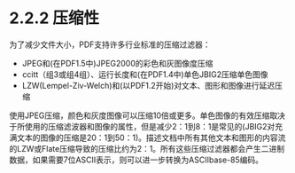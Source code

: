 # 2.2.2 压缩性

为了减少文件大小，PDF支持许多行业标准的压缩过滤器：

* JPEG和(在PDF1.5中)JPEG2000的彩色和灰图像度压缩
* ccitt（组3或组4组）、运行长度和(在PDF1.4中)单色JBIG2压缩单色图像
* LZW(Lempel-Ziv-Welch)和(以PDF1.2开始)对文本、图形和图像进行延迟压缩

使用JPEG压缩，颜色和灰度图像可以压缩10倍或更多。单色图像的有效压缩取决于所使用的压缩滤波器和图像的属性，但是减少2：1到8：1是常见的(JBIG2对充满文本的图像的压缩是20：1到50：1)。描述文档中所有其他文本和图形的内容流的LZW或Flate压缩导致的压缩比约为2：1。所有这些压缩过滤器都会产生二进制数据，如果需要7位ASCII表示，则可以进一步转换为ASCIIbase-85编码。
